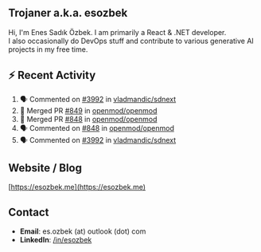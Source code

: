 ##  Trojaner a.k.a. esozbek
Hi, I'm Enes Sadık Özbek. I am primarily a React & .NET developer.  
I also occasionally do DevOps stuff and contribute to various generative AI projects in my free time.

## :zap: Recent Activity

<!--START_SECTION:activity-->
1. 🗣 Commented on [#3992](https://github.com/vladmandic/sdnext/pull/3992#issuecomment-3008605057) in [vladmandic/sdnext](https://github.com/vladmandic/sdnext)
2. 🎉 Merged PR [#849](https://github.com/openmod/openmod/pull/849) in [openmod/openmod](https://github.com/openmod/openmod)
3. 🎉 Merged PR [#848](https://github.com/openmod/openmod/pull/848) in [openmod/openmod](https://github.com/openmod/openmod)
4. 🗣 Commented on [#848](https://github.com/openmod/openmod/pull/848#issuecomment-3004670788) in [openmod/openmod](https://github.com/openmod/openmod)
5. 🗣 Commented on [#3992](https://github.com/vladmandic/sdnext/pull/3992#issuecomment-2995853598) in [vladmandic/sdnext](https://github.com/vladmandic/sdnext)
<!--END_SECTION:activity-->

## Website / Blog
[https://esozbek.me](https://esozbek.me)

## Contact
- **Email**: es.ozbek (at) outlook (dot) com
- **LinkedIn**: [/in/esozbek](https://linkedin.com/in/esozbek)
